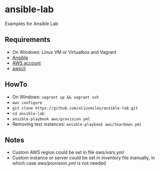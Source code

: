 # ansible-lab
Examples for Ansible Lab

## Requirements
* On Windows: Linux VM or Virtualbox and Vagrant
* [Ansible](http://docs.ansible.com/ansible/intro_installation.html)
* [AWS account](https://aws.amazon.com)
* [awscli](http://docs.aws.amazon.com/cli/latest/userguide/installing.html)

## HowTo
* On Windows: `vagrant up && vagrant ssh`
* `aws configure`
* `git clone https://github.com/aliusmiles/ansible-lab.git`
* `cd ansible-lab`
* `ansible-playbook aws/provision.yml`
* Removing test instances: `ansible-playbook aws/teardown.yml`

## Notes
* Custom AWS region could be set in file _aws/vars.yml_
* Custom instance or server could be set in _inventory_ file manually, in which case _aws/provision.yml_ is not needed
